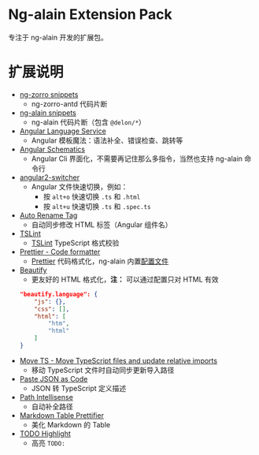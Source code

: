 # Ng-alain Extension Pack

专注于 ng-alain 开发的扩展包。

# 扩展说明

- [ng-zorro snippets](https://marketplace.visualstudio.com/items?itemName=cipchk.ng-zorro-vscode)
    - ng-zorro-antd 代码片断
- [ng-alain snippets](https://marketplace.visualstudio.com/items?itemName=cipchk.ng-alain-vscode)
    - ng-alain 代码片断（包含 `@delon/*`）
- [Angular Language Service](https://marketplace.visualstudio.com/items?itemName=angular.ng-template)
    - Angular 模板魔法：语法补全、错误检查、跳转等
- [Angular Schematics](https://marketplace.visualstudio.com/items?itemName=cyrilletuzi.angular-schematics)
    - Angular Cli 界面化，不需要再记住那么多指令，当然也支持 ng-alain 命令行
- [angular2-switcher](https://marketplace.visualstudio.com/items?itemName=infinity1207.angular2-switcher)
    - Angular 文件快速切换，例如：
        - 按 `alt+o` 快速切换 `.ts` 和 `.html`
        - 按 `alt+u` 快速切换 `.ts` 和 `.spec.ts`
- [Auto Rename Tag](https://marketplace.visualstudio.com/items?itemName=formulahendry.auto-rename-tag)
    - 自动同步修改 HTML 标签（Angular 组件名）
- [TSLint](https://marketplace.visualstudio.com/items?itemName=eg2.tslint)
    - [TSLint](https://github.com/palantir/tslint) TypeScript 格式校验
- [Prettier - Code formatter](https://marketplace.visualstudio.com/items?itemName=esbenp.prettier-vscode)
    - [Prettier](https://github.com/prettier/prettier) 代码格式化，ng-alain 内置[配置文件](https://github.com/ng-alain/ng-alain/blob/master/.prettierrc)
- [Beautify](https://marketplace.visualstudio.com/items?itemName=hookyqr.beautify)
    - 更友好的 HTML 格式化，**注：** 可以通过配置只对 HTML 有效
    ```json
    "beautify.language": {
		"js": {},
		"css": [],
		"html": [
			"htm",
			"html"
		]
	}
    ```
- [Move TS - Move TypeScript files and update relative imports](https://marketplace.visualstudio.com/items?itemName=stringham.move-ts)
    - 移动 TypeScript 文件时自动同步更新导入路径
- [Paste JSON as Code](https://marketplace.visualstudio.com/items?itemName=quicktype.quicktype)
    - JSON 转 TypeScript 定义描述
- [Path Intellisense](https://marketplace.visualstudio.com/items?itemName=christian-kohler.path-intellisense)
    - 自动补全路径
- [Markdown Table Prettifier](https://marketplace.visualstudio.com/items?itemName=darkriszty.markdown-table-prettify)
    - 美化 Markdown 的 Table
- [TODO Highlight](https://marketplace.visualstudio.com/items?itemName=wayou.vscode-todo-highlight)
    - 高亮 `TODO:`
